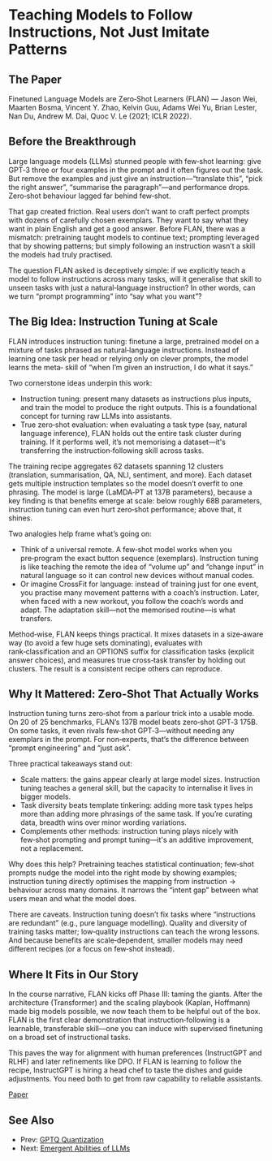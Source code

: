 # Teaching Models to Follow Instructions, Not Just Imitate Patterns

## The Paper

Finetuned Language Models are Zero‑Shot Learners (FLAN) — Jason Wei, Maarten
Bosma, Vincent Y. Zhao, Kelvin Guu, Adams Wei Yu, Brian Lester, Nan Du, Andrew
M. Dai, Quoc V. Le (2021; ICLR 2022).

## Before the Breakthrough

Large language models (LLMs) stunned people with few‑shot learning: give GPT‑3
three or four examples in the prompt and it often figures out the task. But
remove the examples and just give an instruction—“translate this”, “pick the
right answer”, “summarise the paragraph”—and performance drops. Zero‑shot
behaviour lagged far behind few‑shot.

That gap created friction. Real users don’t want to craft perfect prompts with
dozens of carefully chosen exemplars. They want to say what they want in plain
English and get a good answer. Before FLAN, there was a mismatch: pretraining
taught models to continue text; prompting leveraged that by showing patterns;
but simply following an instruction wasn’t a skill the models had truly
practised.

The question FLAN asked is deceptively simple: if we explicitly teach a model
to follow instructions across many tasks, will it generalise that skill to
unseen tasks with just a natural‑language instruction? In other words, can we
turn “prompt programming” into “say what you want”?

## The Big Idea: Instruction Tuning at Scale

FLAN introduces instruction tuning: finetune a large, pretrained model on a
mixture of tasks phrased as natural‑language instructions. Instead of learning
one task per head or relying only on clever prompts, the model learns the meta‑
skill of “when I’m given an instruction, I do what it says.”

Two cornerstone ideas underpin this work:

- Instruction tuning: present many datasets as instructions plus inputs, and
  train the model to produce the right outputs. This is a foundational concept
  for turning raw LLMs into assistants.
- True zero‑shot evaluation: when evaluating a task type (say, natural language
  inference), FLAN holds out the entire task cluster during training. If it
  performs well, it’s not memorising a dataset—it's transferring the
  instruction‑following skill across tasks.

The training recipe aggregates 62 datasets spanning 12 clusters (translation,
summarisation, QA, NLI, sentiment, and more). Each dataset gets multiple
instruction templates so the model doesn’t overfit to one phrasing. The model
is large (LaMDA‑PT at 137B parameters), because a key finding is that benefits
emerge at scale: below roughly 68B parameters, instruction tuning can even hurt
zero‑shot performance; above that, it shines.

Two analogies help frame what’s going on:

- Think of a universal remote. A few‑shot model works when you pre‑program the
  exact button sequence (exemplars). Instruction tuning is like teaching the
  remote the idea of “volume up” and “change input” in natural language so it
  can control new devices without manual codes.
- Or imagine CrossFit for language: instead of training just for one event, you
  practise many movement patterns with a coach’s instruction. Later, when faced
  with a new workout, you follow the coach’s words and adapt. The adaptation
  skill—not the memorised routine—is what transfers.

Method‑wise, FLAN keeps things practical. It mixes datasets in a size‑aware way
(to avoid a few huge sets dominating), evaluates with rank‑classification and
an OPTIONS suffix for classification tasks (explicit answer choices), and
measures true cross‑task transfer by holding out clusters. The result is a
consistent recipe others can reproduce.

## Why It Mattered: Zero‑Shot That Actually Works

Instruction tuning turns zero‑shot from a parlour trick into a usable mode. On
20 of 25 benchmarks, FLAN’s 137B model beats zero‑shot GPT‑3 175B. On some
tasks, it even rivals few‑shot GPT‑3—without needing any exemplars in the
prompt. For non‑experts, that’s the difference between “prompt engineering” and
“just ask”.

Three practical takeaways stand out:

- Scale matters: the gains appear clearly at large model sizes. Instruction
  tuning teaches a general skill, but the capacity to internalise it lives in
  bigger models.
- Task diversity beats template tinkering: adding more task types helps more
  than adding more phrasings of the same task. If you’re curating data, breadth
  wins over minor wording variations.
- Complements other methods: instruction tuning plays nicely with few‑shot
  prompting and prompt tuning—it's an additive improvement, not a replacement.

Why does this help? Pretraining teaches statistical continuation; few‑shot
prompts nudge the model into the right mode by showing examples; instruction
tuning directly optimises the mapping from instruction → behaviour across many
domains. It narrows the “intent gap” between what users mean and what the model
does.

There are caveats. Instruction tuning doesn’t fix tasks where “instructions are
redundant” (e.g., pure language modelling). Quality and diversity of training
tasks matter; low‑quality instructions can teach the wrong lessons. And because
benefits are scale‑dependent, smaller models may need different recipes (or a
focus on few‑shot instead).

## Where It Fits in Our Story

In the course narrative, FLAN kicks off Phase III: taming the giants. After the
architecture (Transformer) and the scaling playbook (Kaplan, Hoffmann) made big
models possible, we now teach them to be helpful out of the box. FLAN is the
first clear demonstration that instruction‑following is a learnable, transferable
skill—one you can induce with supervised finetuning on a broad set of
instructional tasks.

This paves the way for alignment with human preferences (InstructGPT and RLHF)
and later refinements like DPO. If FLAN is learning to follow the recipe,
InstructGPT is hiring a head chef to taste the dishes and guide adjustments. You
need both to get from raw capability to reliable assistants.

[Paper](llm_papers_syllabus/FLAN_Finetuned_Zero_Shot_Wei_2021.pdf)
## See Also
- Prev: [GPTQ Quantization](12-gptq-accurate-post-training-quant-frantar-2022.md)
- Next: [Emergent Abilities of LLMs](14-emergent-abilities-llm-wei-2022.md)
